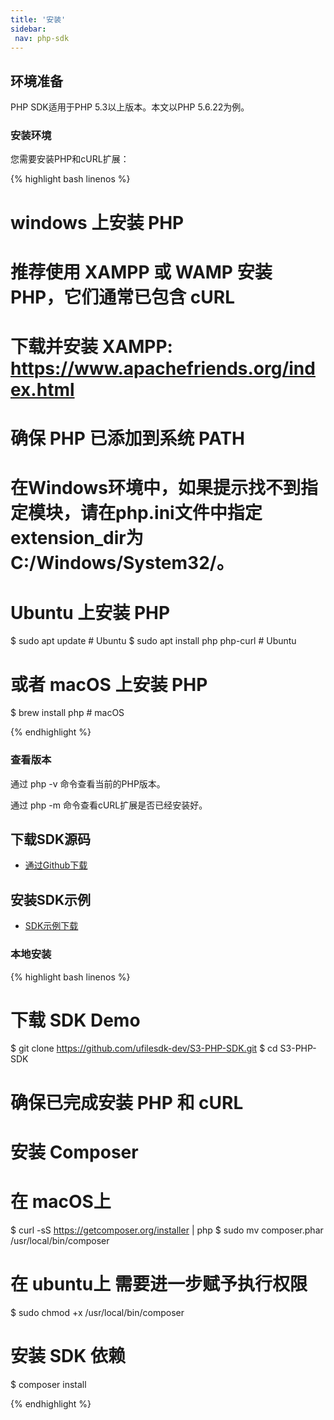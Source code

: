 ```yaml
---
title: '安装'
sidebar:
 nav: php-sdk
---
```


## 环境准备
PHP SDK适用于PHP 5.3以上版本。本文以PHP 5.6.22为例。

### 安装环境

您需要安装PHP和cURL扩展：

<div class="copyable" markdown="1">
{% highlight bash linenos %}

# windows 上安装 PHP
# 推荐使用 XAMPP 或 WAMP 安装 PHP，它们通常已包含 cURL
# 下载并安装 XAMPP: https://www.apachefriends.org/index.html
# 确保 PHP 已添加到系统 PATH
# 在Windows环境中，如果提示找不到指定模块，请在php.ini文件中指定extension_dir为C:/Windows/System32/。

# Ubuntu 上安装 PHP
$ sudo apt update                 # Ubuntu
$ sudo apt install php php-curl   # Ubuntu

# 或者 macOS 上安装 PHP
$ brew install php                # macOS

{% endhighlight %}
</div>



### 查看版本

通过 php -v 命令查看当前的PHP版本。

通过 php -m 命令查看cURL扩展是否已经安装好。



## 下载SDK源码

* [通过Github下载](https://github.com/aws/aws-sdk-php)

## 安装SDK示例

* [SDK示例下载](https://github.com/ufilesdk-dev/S3-PHP-SDK)

### 本地安装

<div class="copyable" markdown="1">
{% highlight bash linenos %}

# 下载 SDK Demo
$ git clone https://github.com/ufilesdk-dev/S3-PHP-SDK.git
$ cd S3-PHP-SDK

# 确保已完成安装 PHP 和 cURL

# 安装 Composer
# 在 macOS上
$ curl -sS https://getcomposer.org/installer | php
$ sudo mv composer.phar /usr/local/bin/composer
# 在 ubuntu上 需要进一步赋予执行权限
$ sudo chmod +x /usr/local/bin/composer

# 安装 SDK 依赖
$ composer install

{% endhighlight %}
</div>

